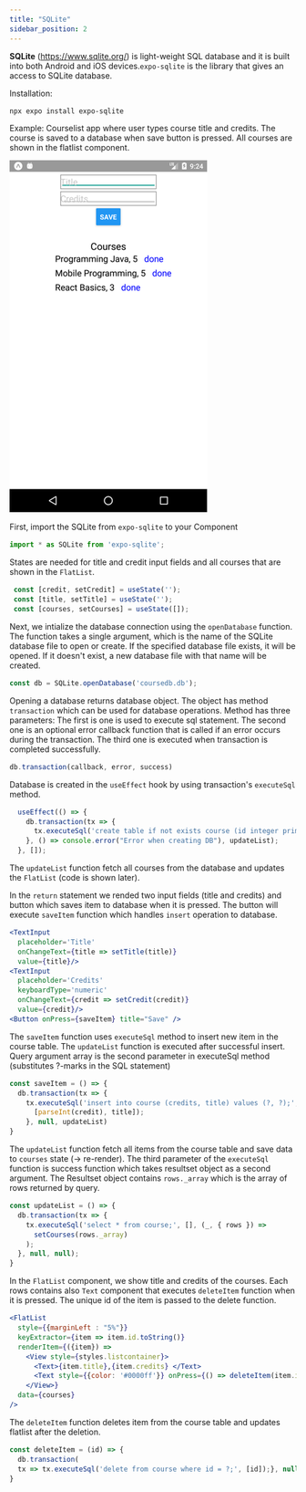 ```yaml
---
title: "SQLite"
sidebar_position: 2
---
```

**SQLite**  (https://www.sqlite.org/) is light-weight SQL database and it is built into both Android and iOS devices.`expo-sqlite` is the library that gives an access to SQLite database.

Installation:
```bash
npx expo install expo-sqlite 
```
Example: Courselist app where user types course title and credits. The course is saved to a database when save button is pressed. All courses are shown in the flatlist component.

![](img/courselist.png)

First, import the SQLite from `expo-sqlite` to your Component
```js
import * as SQLite from 'expo-sqlite';
```
States are needed for title and credit input fields and all courses that are shown in the `FlatList`.

```js
 const [credit, setCredit] = useState('');
 const [title, setTitle] = useState('');
 const [courses, setCourses] = useState([]);
```
Next, we intialize the database connection using the `openDatabase` function.  The function takes a single argument, which is the name of the SQLite database file to open or create. If the specified database file exists, it will be opened. If it doesn't exist, a new database file with that name will be created.

```js
const db = SQLite.openDatabase('coursedb.db');
```

Opening a database returns database object.  The object has method `transaction` which can be used for database operations. Method has three parameters: The first is one is used to execute sql statement. The second one is an optional error callback function that is called if an error occurs during the transaction. The third one is executed when transaction is completed successfully.

```js
db.transaction(callback, error, success)
```
Database is created in the `useEffect` hook by using transaction's `executeSql` method.

```js
  useEffect(() => {
    db.transaction(tx => {
      tx.executeSql('create table if not exists course (id integer primary key not null, credits int, title text);');
    }, () => console.error("Error when creating DB"), updateList);  
  }, []);
```
The `updateList` function fetch all courses from the database and updates the `FlatList` (code is shown later).

In the `return` statement we rended two input fields (title and credits) and button which saves item to database when it is pressed. The button will execute `saveItem` function which handles `insert` operation to database.

```jsx
<TextInput 
  placeholder='Title' 
  onChangeText={title => setTitle(title)}
  value={title}/> 
<TextInput 
  placeholder='Credits' 
  keyboardType='numeric' 
  onChangeText={credit => setCredit(credit)}
  value={credit}/> 
<Button onPress={saveItem} title="Save" />
```
The `saveItem` function uses `executeSql` method to insert new item in the course table. The `updateList` function is executed after successful insert. Query argument array is the second parameter in executeSql method (substitutes ?-marks in the SQL statement)

```js
const saveItem = () => {
  db.transaction(tx => {
    tx.executeSql('insert into course (credits, title) values (?, ?);',
	  [parseInt(credit), title]);
    }, null, updateList)
}
```
The `updateList` function fetch all items from the course table and save data to `courses` state (-> re-render).  The third parameter of the `executeSql` function is success function which takes resultset object as a second argument. The Resultset object contains `rows._array` which is the array of rows returned by query.

```js
const updateList = () => {
  db.transaction(tx => {
    tx.executeSql('select * from course;', [], (_, { rows }) =>
      setCourses(rows._array)
    ); 
  }, null, null);
}
```
In the `FlatList` component, we show title and credits of the courses. Each rows contains also `Text` component that executes `deleteItem` function when it is pressed. The unique id of the item is passed to the delete function.

```jsx
<FlatList 
  style={{marginLeft : "5%"}}
  keyExtractor={item => item.id.toString()} 
  renderItem={({item}) => 
    <View style={styles.listcontainer}>
      <Text>{item.title},{item.credits} </Text>
      <Text style={{color: '#0000ff'}} onPress={() => deleteItem(item.id)}>done</Text>
    </View>}     	
  data={courses} 
/> 
```
The `deleteItem` function deletes item from the course table and updates flatlist after the deletion.

```js
const deleteItem = (id) => {
  db.transaction(
  tx => tx.executeSql('delete from course where id = ?;', [id]);}, null, updateList) 
}
```


